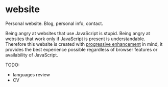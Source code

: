 # website

Personal website. Blog, personal info, contact.

Being angry at websites that use JavaScript is stupid. Being angry at websites that work only if JavaScript is present is understandable. Therefore this website is created with [progressive enhancement](https://developer.mozilla.org/en-US/docs/Glossary/Progressive_Enhancement) in mind, it provides the best experience possible regardless of browser features or availability of JavaScript.

TODO:

- languages review
- CV
